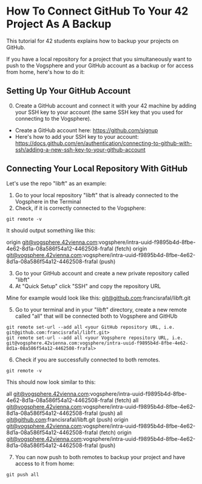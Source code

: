 # How To Connect GitHub To Your 42 Project As A Backup

This tutorial for 42 students explains how to backup your projects on GitHub. 

If you have a local repository for a project that you simultaneously want to push to the Vogsphere and your GitHub account as a backup or for access from home, here's how to do it:

## Setting Up Your GitHub Account
0. Create a GitHub account and connect it with your 42 machine by adding your SSH key to your account (the same SSH key that you used for connecting to the Vogsphere). 
- Create a GitHub account here: https://github.com/signup
- Here's how to add your SSH key to your account: https://docs.github.com/en/authentication/connecting-to-github-with-ssh/adding-a-new-ssh-key-to-your-github-account

## Connecting Your Local Repository With GitHub

Let's use the repo "libft" as an example:

1. Go to your local repository "libft" that is already connected to the Vogsphere in the Terminal
2. Check, if it is correctly connected to the Vogsphere:

```
git remote -v
```

It should output something like this:

origin	git@vogsphere.42vienna.com:vogsphere/intra-uuid-f9895b4d-8fbe-4e62-8d1a-08a586f54a12-4462508-frafal (fetch)
origin	git@vogsphere.42vienna.com:vogsphere/intra-uuid-f9895b4d-8fbe-4e62-8d1a-08a586f54a12-4462508-frafal (push)

3. Go to your GitHub account and create a new private repository called "libft"
4. At "Quick Setup" click "SSH" and copy the repository URL

Mine for example would look like this: git@github.com:francisrafal/libft.git

5. Go to your terminal and in your "libft" directory, create a new remote called "all" that will be connected both to Vogsphere and GitHUb
```
git remote set-url --add all <your GitHub repository URL, i.e. git@github.com:francisrafal/libft.git>
git remote set-url --add all <your Vogsphere repository URL, i.e. git@vogsphere.42vienna.com:vogsphere/intra-uuid-f9895b4d-8fbe-4e62-8d1a-08a586f54a12-4462508-frafal>

```

6. Check if you are successfully connected to both remotes.

```
git remote -v
```
This should now look similar to this:

all	git@vogsphere.42vienna.com:vogsphere/intra-uuid-f9895b4d-8fbe-4e62-8d1a-08a586f54a12-4462508-frafal (fetch)
all	git@vogsphere.42vienna.com:vogsphere/intra-uuid-f9895b4d-8fbe-4e62-8d1a-08a586f54a12-4462508-frafal (push)
all	git@github.com:francisrafal/libft.git (push)
origin	git@vogsphere.42vienna.com:vogsphere/intra-uuid-f9895b4d-8fbe-4e62-8d1a-08a586f54a12-4462508-frafal (fetch)
origin	git@vogsphere.42vienna.com:vogsphere/intra-uuid-f9895b4d-8fbe-4e62-8d1a-08a586f54a12-4462508-frafal (push)

7. You can now push to both remotes to backup your project and have access to it from home:

```
git push all
```


